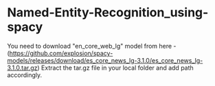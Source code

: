 # Named-Entity-Recognition_using-spacy

You need to download "en_core_web_lg" model from here - (https://github.com/explosion/spacy-models/releases/download/es_core_news_lg-3.1.0/es_core_news_lg-3.1.0.tar.gz)
Extract the tar.gz file in your local folder and add path accordingly.
